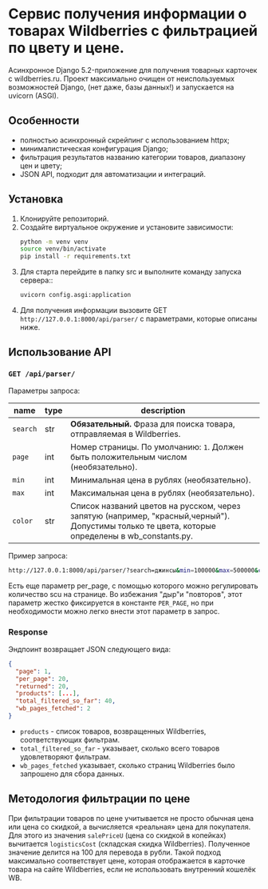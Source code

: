 # Сервис получения информации о товарах Wildberries с фильтрацией по цвету и цене.

Асинхронное Django 5.2-приложение для получения товарных карточек с wildberries.ru. Проект максимально очищен от неиспользуемых возможностей Django, (нет даже, базы данных!) и запускается на uvicorn (ASGI).

## Особенности

- полностью асинхронный скрейпинг с использованием httpx;
- минималистическая конфигурация Django;
- фильтрация результатов названию категории товаров, диапазону цен и цвету;
- JSON API, подходит для автоматизации и интеграций.

## Установка

1. Клонируйте репозиторий.
2. Создайте виртуальное окружение и установите зависимости:
   ```bash
   python -m venv venv
   source venv/bin/activate
   pip install -r requirements.txt
   ```
3. Для старта перейдите в папку src и выполните команду запуска сервера::
   ```bash
   uvicorn config.asgi:application
   ```
4. Для получения информации вызовите GET ```http://127.0.0.1:8000/api/parser/``` с параметрами, которые описаны ниже. 

## Использование API

### `GET /api/parser/`

Параметры запроса:

| name      | type   | description                                                |
|-----------|--------|------------------------------------------------------------|
| `search`  | str    | **Обязательный.** Фраза для поиска товара, отправляемая в Wildberries.          |
| `page`    | int    | Номер страницы. По умолчанию: `1`. Должен быть положительным числом (необязательно).              || 
| `min`     | int    | Минимальная цена в рублях (необязательно).                        |
| `max`     | int    | 	Максимальная цена в рублях (необязательно).                      |
| `color`   | str    | Список названий цветов на русском, через запятую (например, "красный,черный"). Допустимы только те цвета, которые определены в wb_constants.py. |

Пример запроса:

```bash
http://127.0.0.1:8000/api/parser/?search=джинсы&min=100000&max=500000&color=черный,синий&page=2
```

Есть еще параметр per_page, с помощью которого можно регулировать количество scu на странице. Во избежания "дыр"и "повторов", этот параметр жестко фиксируется в константе `PER_PAGE`, но при необходимости можно легко внести этот параметр в запрос.

### Response

Эндпоинт возвращает JSON следующего вида:

```json
{
  "page": 1,
  "per_page": 20,
  "returned": 20,
  "products": [...],
  "total_filtered_so_far": 40,
  "wb_pages_fetched": 2
}
```

- `products` - список товаров, возвращенных Wildberries, соответствующих фильтрам.
- `total_filtered_so_far` - указывает, сколько всего товаров удовлетворяют фильтрам.
- `wb_pages_fetched` указывает, сколько страниц Wildberries было запрошено для сбора данных.



## Методология фильтрации по цене

При фильтрации товаров по цене учитывается не просто обычная цена или цена со скидкой, а вычисляется «реальная» цена для покупателя. Для этого из значения `salePriceU` (цена со скидкой в копейках) вычитается `logisticsCost` (складская скидка Wildberries). Полученное значение делится на 100 для перевода в рубли.
Такой подход максимально соответствует цене, которая отображается в карточке товара на сайте Wildberries, если не использовать внутренний кошелёк WB.
